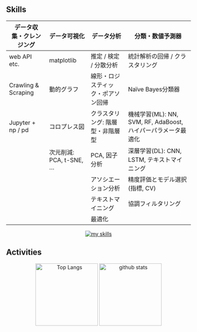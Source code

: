 ## Skills

| データ収集・クレンジング | データ可視化 | データ分析 | 分類・数値予測器 |
|--------------------------|--------------|------------|------------------|
| web API etc.          | matplotlib  | 推定 / 検定 / 分散分析 | 統計解析の回帰 / クラスタリング |
| Crawling & Scraping    | 動的グラフ | 線形・ロジスティック・ポアソン回帰 | Naïve Bayes分類器 |
| Jupyter + np / pd      | コロプレス図 | クラスタリング: 階層型・非階層型 | 機械学習(ML): NN, SVM, RF, AdaBoost, ハイパーパラメータ最適化 |
|                          | 次元削減: PCA, t-SNE, … | PCA, 因子分析 | 深層学習(DL): CNN, LSTM, テキストマイニング |
|                          |              | アソシエーション分析 | 精度評価とモデル選択(指標, CV) |
|                          |              | テキストマイニング | 協調フィルタリング |
|                          |              | 最適化 |                  |

<!-- アイコンの選択肢一覧：https://arc.net/l/quote/zizyykfh -->
<div align="center">
  <a href="https://skillicons.dev">
    <img alt="my skills" src="https://skillicons.dev/icons?theme=light&perline=9&i=anaconda,androidstudio,bash,bootstrap,c,css,django,docker,git,github,html,java,js,latex,linux,md,mongodb,postgres,powershell,py,r,sqlite,sklearn,tensorflow,ubuntu," />
  </a>
</div>

## Activities
<!-- ライトモード：theme=light, ダークモード：theme=vue-dark  -->
<div align="center"> 
  <img alt="Top Langs" height="170px" src="https://github-readme-stats.vercel.app/api?username=s1f10220252&theme=light&layout=compact" />
  <img alt="github stats" height="170px" src="https://github-readme-stats.vercel.app/api/top-langs/?username=s1f10220252&theme=light&layout=compact" />
</div>
